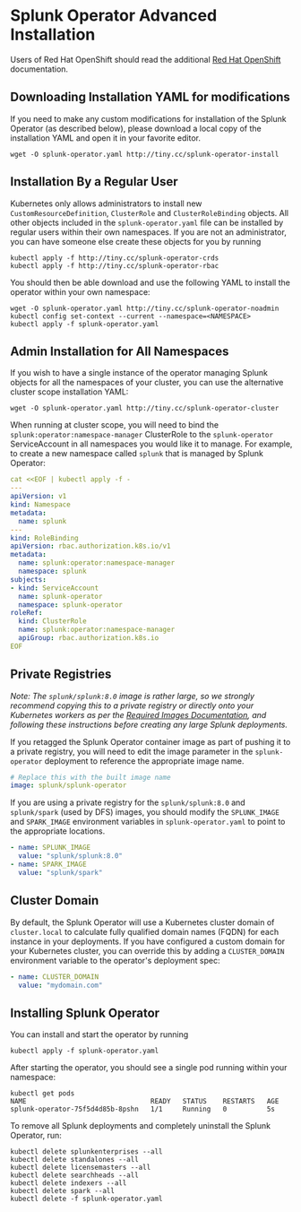# Splunk Operator Advanced Installation

Users of Red Hat OpenShift should read the additional
[Red Hat OpenShift](OpenShift.md) documentation.


## Downloading Installation YAML for modifications

If you need to make any custom modifications for installation of the
Splunk Operator (as described below), please download a local copy of
the installation YAML and open it in your favorite editor.

```
wget -O splunk-operator.yaml http://tiny.cc/splunk-operator-install
```


## Installation By a Regular User

Kubernetes only allows administrators to install new
`CustomResourceDefinition`, `ClusterRole` and `ClusterRoleBinding` objects.
All other objects included in the `splunk-operator.yaml` file can be installed
by regular users within their own namespaces. If you are not an administrator,
you can have someone else create these objects for you by running

```
kubectl apply -f http://tiny.cc/splunk-operator-crds
kubectl apply -f http://tiny.cc/splunk-operator-rbac
```

You should then be able download and use the following YAML to install the
operator within your own namespace:

```
wget -O splunk-operator.yaml http://tiny.cc/splunk-operator-noadmin
kubectl config set-context --current --namespace=<NAMESPACE>
kubectl apply -f splunk-operator.yaml
```


## Admin Installation for All Namespaces

If you wish to have a single instance of the operator managing Splunk
objects for all the namespaces of your cluster, you can use the alternative
cluster scope installation YAML:

```
wget -O splunk-operator.yaml http://tiny.cc/splunk-operator-cluster
```

When running at cluster scope, you will need to bind the
`splunk:operator:namespace-manager` ClusterRole to the `splunk-operator`
ServiceAccount in all namespaces you would like it to manage. For example,
to create a new namespace called `splunk` that is managed by Splunk Operator:

```yaml
cat <<EOF | kubectl apply -f -
---
apiVersion: v1
kind: Namespace
metadata:
  name: splunk
---
kind: RoleBinding
apiVersion: rbac.authorization.k8s.io/v1
metadata:
  name: splunk:operator:namespace-manager
  namespace: splunk
subjects:
- kind: ServiceAccount
  name: splunk-operator
  namespace: splunk-operator
roleRef:
  kind: ClusterRole
  name: splunk:operator:namespace-manager
  apiGroup: rbac.authorization.k8s.io
EOF
```


## Private Registries

*Note: The `splunk/splunk:8.0` image is rather large, so we strongly
recommend copying this to a private registry or directly onto your
Kubernetes workers as per the [Required Images Documentation](Images.md), and
following these instructions before creating any large Splunk deployments.*

If you retagged the Splunk Operator container image as part of pushing
it to a private registry, you will need to edit the image parameter in the 
`splunk-operator` deployment to reference the appropriate image name.

```yaml
# Replace this with the built image name
image: splunk/splunk-operator
```

If you are using a private registry for the `splunk/splunk:8.0` and
`splunk/spark` (used by DFS) images, you should modify the `SPLUNK_IMAGE`
and `SPARK_IMAGE` environment variables in `splunk-operator.yaml` to point
to the appropriate locations.

```yaml
- name: SPLUNK_IMAGE
  value: "splunk/splunk:8.0"
- name: SPARK_IMAGE
  value: "splunk/spark"
```


## Cluster Domain

By default, the Splunk Operator will use a Kubernetes cluster domain of
`cluster.local` to calculate fully qualified domain names (FQDN) for each
instance in your deployments. If you have configured a custom domain for
your Kubernetes cluster, you can override this by adding a `CLUSTER_DOMAIN`
environment variable to the operator's deployment spec:

```yaml
- name: CLUSTER_DOMAIN
  value: "mydomain.com"
```


## Installing Splunk Operator

You can install and start the operator by running

```
kubectl apply -f splunk-operator.yaml
```

After starting the operator, you should see a single pod running
within your namespace:

```
kubectl get pods
NAME                               READY   STATUS    RESTARTS   AGE
splunk-operator-75f5d4d85b-8pshn   1/1     Running   0          5s
```

To remove all Splunk deployments and completely uninstall the
Splunk Operator, run:

```
kubectl delete splunkenterprises --all
kubectl delete standalones --all
kubectl delete licensemasters --all
kubectl delete searchheads --all
kubectl delete indexers --all
kubectl delete spark --all
kubectl delete -f splunk-operator.yaml
```
